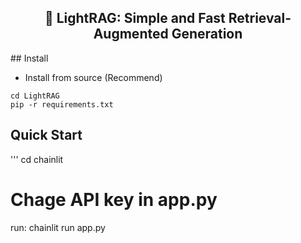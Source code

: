 <center><h2>🚀 LightRAG: Simple and Fast Retrieval-Augmented Generation</h2></center>
## Install

* Install from source (Recommend)

```
cd LightRAG
pip -r requirements.txt
```
## Quick Start
'''
cd chainlit
# Chage API key in app.py
run: chainlit run app.py
